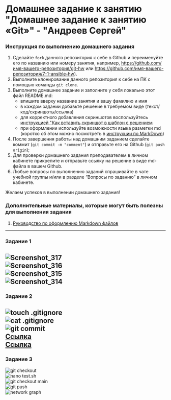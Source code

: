 # Домашнее задание к занятию "Домашнее задание к занятию «Git»" - "Андреев Сергей"


### Инструкция по выполнению домашнего задания

   1. Сделайте `fork` данного репозитория к себе в Github и переименуйте его по названию или номеру занятия, например, https://github.com/имя-вашего-репозитория/git-hw или  https://github.com/имя-вашего-репозитория/7-1-ansible-hw).
   2. Выполните клонирование данного репозитория к себе на ПК с помощью команды `git clone`.
   3. Выполните домашнее задание и заполните у себя локально этот файл README.md:
      - впишите вверху название занятия и вашу фамилию и имя
      - в каждом задании добавьте решение в требуемом виде (текст/код/скриншоты/ссылка)
      - для корректного добавления скриншотов воспользуйтесь [инструкцией "Как вставить скриншот в шаблон с решением](https://github.com/netology-code/sys-pattern-homework/blob/main/screen-instruction.md)
      - при оформлении используйте возможности языка разметки md (коротко об этом можно посмотреть в [инструкции  по MarkDown](https://github.com/netology-code/sys-pattern-homework/blob/main/md-instruction.md))
   4. После завершения работы над домашним заданием сделайте коммит (`git commit -m "comment"`) и отправьте его на Github (`git push origin`);
   5. Для проверки домашнего задания преподавателем в личном кабинете прикрепите и отправьте ссылку на решение в виде md-файла в вашем Github.
   6. Любые вопросы по выполнению заданий спрашивайте в чате учебной группы и/или в разделе “Вопросы по заданию” в личном кабинете.
   
Желаем успехов в выполнении домашнего задания!
   
### Дополнительные материалы, которые могут быть полезны для выполнения задания

1. [Руководство по оформлению Markdown файлов](https://gist.github.com/Jekins/2bf2d0638163f1294637#Code)

---

### Задание 1

![Screenshot_317](https://github.com/SergeiViktorovich/gitlab-hw/assets/143599204/d53cdd9d-605f-4bb6-a61e-1c338bcc3671)  
![Screenshot_316](https://github.com/SergeiViktorovich/gitlab-hw/assets/143599204/5ad2ac7b-e09a-4cca-8243-345d5f225315)  
![Screenshot_315](https://github.com/SergeiViktorovich/gitlab-hw/assets/143599204/d107f63e-a67c-428f-be07-3d011193f730)  
![Screenshot_314](https://github.com/SergeiViktorovich/gitlab-hw/assets/143599204/ff52992c-72b4-4d77-922a-a0ed2ae2e432)   
---

### Задание 2

![touch .gitignore](https://github.com/SergeiViktorovich/netology/blob/main/img/Screenshot_295.png)  
![cat .gitignore](https://github.com/SergeiViktorovich/netology/blob/main/img/Screenshot_297.png)  
![git commit](https://github.com/SergeiViktorovich/netology/blob/main/img/Screenshot_296.png)  
[Ссылка](https://github.com/SergeiViktorovich/netology/commit/b28196e89e2fb0798fb1476c909587dff5bea6a2)  
[Ссылка](https://github.com/SergeiViktorovich/netology/commit/45774af2962e9fb541b8b58f192e754ab7245d31)  
---

### Задание 3

![git checkout](https://github.com/SergeiViktorovich/netology/blob/main/img/Screenshot_298.png)  
![nano test.sh](https://github.com/SergeiViktorovich/netology/blob/main/img/Screenshot_303.png)  
![git checkout main](https://github.com/SergeiViktorovich/netology/blob/main/img/Screenshot_300.png)  
![git push](https://github.com/SergeiViktorovich/netology/blob/main/img/Screenshot_301.png)  
![network graph](https://github.com/SergeiViktorovich/netology/blob/main/img/Screenshot_302.png)  
